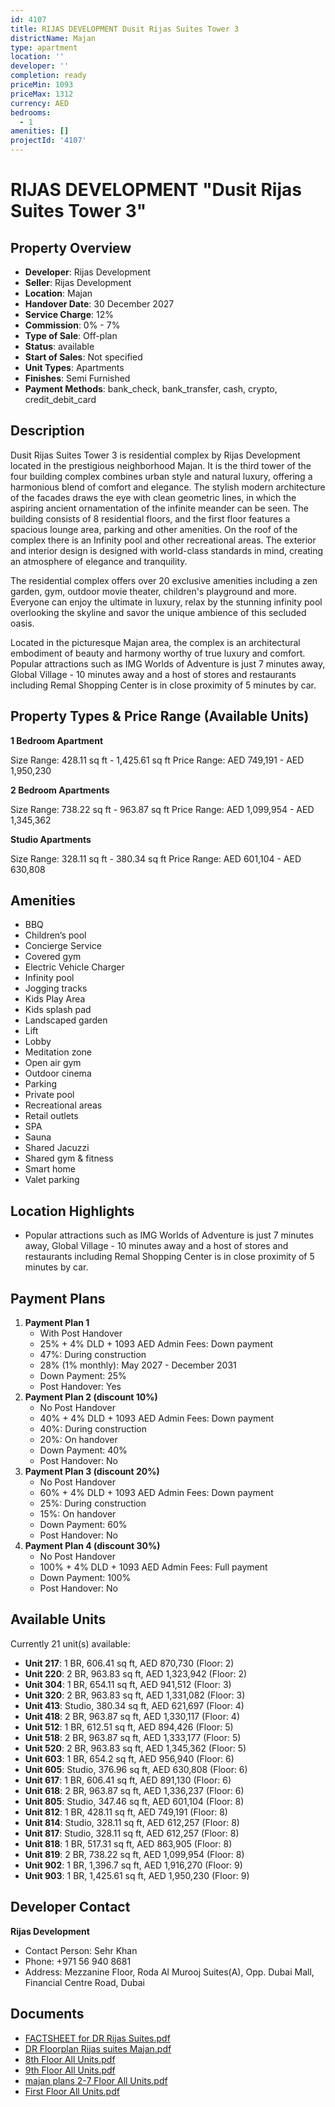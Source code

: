 ```yaml
---
id: 4107
title: RIJAS DEVELOPMENT Dusit Rijas Suites Tower 3
districtName: Majan
type: apartment
location: ''
developer: ''
completion: ready
priceMin: 1093
priceMax: 1312
currency: AED
bedrooms:
  - 1
amenities: []
projectId: '4107'
---
```


# RIJAS DEVELOPMENT "Dusit Rijas Suites Tower 3"

## Property Overview
- **Developer**: Rijas Development
- **Seller**: Rijas Development
- **Location**: Majan
- **Handover Date**: 30 December 2027
- **Service Charge**: 12%
- **Commission**: 0% - 7%
- **Type of Sale**: Off-plan
- **Status**: available
- **Start of Sales**: Not specified
- **Unit Types**: Apartments
- **Finishes**: Semi Furnished
- **Payment Methods**: bank_check, bank_transfer, cash, crypto, credit_debit_card

## Description
Dusit Rijas Suites Tower 3 is residential complex by Rijas Development located in the prestigious neighborhood Majan. It is the third tower of the four building complex combines urban style and natural luxury, offering a harmonious blend of comfort and elegance. The stylish modern architecture of the facades draws the eye with clean geometric lines, in which the aspiring ancient ornamentation of the infinite meander can be seen. The building consists of 8 residential floors, and the first floor features a spacious lounge area, parking and other amenities. On the roof of the complex there is an Infinity pool and other recreational areas. The exterior and interior design is designed with world-class standards in mind, creating an atmosphere of elegance and tranquility.

The residential complex offers over 20 exclusive amenities including a zen garden, gym, outdoor movie theater, children's playground and more. Everyone can enjoy the ultimate in luxury, relax by the stunning infinity pool overlooking the skyline and savor the unique ambience of this secluded oasis.

Located in the picturesque Majan area, the complex is an architectural embodiment of beauty and harmony worthy of true luxury and comfort. Popular attractions such as IMG Worlds of Adventure is just 7 minutes away, Global Village - 10 minutes away and a host of stores and restaurants including Remal Shopping Center is in close proximity of 5 minutes by car.

## Property Types & Price Range (Available Units)
**1 Bedroom Apartment**

Size Range: 428.11 sq ft - 1,425.61 sq ft
Price Range: AED 749,191 - AED 1,950,230

**2 Bedroom Apartments**

Size Range: 738.22 sq ft - 963.87 sq ft
Price Range: AED 1,099,954 - AED 1,345,362

**Studio Apartments**

Size Range: 328.11 sq ft - 380.34 sq ft
Price Range: AED 601,104 - AED 630,808

## Amenities
- BBQ
- Children’s pool
- Concierge Service
- Covered gym
- Electric Vehicle Charger
- Infinity pool
- Jogging tracks
- Kids Play Area
- Kids splash pad
- Landscaped garden
- Lift
- Lobby
- Meditation zone
- Open air gym
- Outdoor cinema
- Parking
- Private pool
- Recreational areas
- Retail outlets
- SPA
- Sauna
- Shared Jacuzzi
- Shared gym & fitness
- Smart home
- Valet parking

## Location Highlights
- Popular attractions such as IMG Worlds of Adventure is just 7 minutes away, Global Village - 10 minutes away and a host of stores and restaurants including Remal Shopping Center is in close proximity of 5 minutes by car.

## Payment Plans
1. **Payment Plan 1**
   - With Post Handover
   - 25% + 4% DLD + 1093 AED Admin Fees: Down payment
   - 47%: During construction
   - 28% (1% monthly): May 2027 - December 2031
   - Down Payment: 25%
   - Post Handover: Yes
2. **Payment Plan 2 (discount 10%)**
   - No Post Handover
   - 40% + 4% DLD + 1093 AED Admin Fees: Down payment
   - 40%: During construction
   - 20%: On handover
   - Down Payment: 40%
   - Post Handover: No
3. **Payment Plan 3 (discount 20%)**
   - No Post Handover
   - 60% + 4% DLD + 1093 AED Admin Fees: Down payment
   - 25%: During construction
   - 15%: On handover
   - Down Payment: 60%
   - Post Handover: No
4. **Payment Plan 4 (discount 30%)**
   - No Post Handover
   - 100% + 4% DLD + 1093 AED Admin Fees: Full payment
   - Down Payment: 100%
   - Post Handover: No

## Available Units
Currently 21 unit(s) available:
- **Unit 217**: 1 BR, 606.41 sq ft, AED 870,730 (Floor: 2)
- **Unit 220**: 2 BR, 963.83 sq ft, AED 1,323,942 (Floor: 2)
- **Unit 304**: 1 BR, 654.11 sq ft, AED 941,512 (Floor: 3)
- **Unit 320**: 2 BR, 963.83 sq ft, AED 1,331,082 (Floor: 3)
- **Unit 413**: Studio, 380.34 sq ft, AED 621,697 (Floor: 4)
- **Unit 418**: 2 BR, 963.87 sq ft, AED 1,330,117 (Floor: 4)
- **Unit 512**: 1 BR, 612.51 sq ft, AED 894,426 (Floor: 5)
- **Unit 518**: 2 BR, 963.87 sq ft, AED 1,333,177 (Floor: 5)
- **Unit 520**: 2 BR, 963.83 sq ft, AED 1,345,362 (Floor: 5)
- **Unit 603**: 1 BR, 654.2 sq ft, AED 956,940 (Floor: 6)
- **Unit 605**: Studio, 376.96 sq ft, AED 630,808 (Floor: 6)
- **Unit 617**: 1 BR, 606.41 sq ft, AED 891,130 (Floor: 6)
- **Unit 618**: 2 BR, 963.87 sq ft, AED 1,336,237 (Floor: 6)
- **Unit 805**: Studio, 347.46 sq ft, AED 601,104 (Floor: 8)
- **Unit 812**: 1 BR, 428.11 sq ft, AED 749,191 (Floor: 8)
- **Unit 814**: Studio, 328.11 sq ft, AED 612,257 (Floor: 8)
- **Unit 817**: Studio, 328.11 sq ft, AED 612,257 (Floor: 8)
- **Unit 818**: 1 BR, 517.31 sq ft, AED 863,905 (Floor: 8)
- **Unit 819**: 2 BR, 738.22 sq ft, AED 1,099,954 (Floor: 8)
- **Unit 902**: 1 BR, 1,396.7 sq ft, AED 1,916,270 (Floor: 9)
- **Unit 903**: 1 BR, 1,425.61 sq ft, AED 1,950,230 (Floor: 9)

## Developer Contact
**Rijas Development**
- Contact Person: Sehr Khan
- Phone: +971 56 940 8681
- Address: Mezzanine Floor, Roda Al Murooj Suites(A), Opp. Dubai Mall, Financial Centre Road, Dubai

## Documents
- [FACTSHEET for DR Rijas Suites.pdf](https://cdn.geniemap.net/2025/01/16/zRhOyfA2dSXAPkOtpj9DmbvliZt0z6qHC2lE6Rea.pdf)
- [DR Floorplan Rijas suites Majan.pdf](https://cdn.geniemap.net/2025/01/16/A9ZJSjZ5w0qEYaPZQtvKhUQ8q1NxRf6BCfda1eB8.pdf)
- [8th Floor All Units.pdf](https://cdn.geniemap.net/2025/01/21/9SY7hqsOey652ylgaqfqVFMCeCPes8BqGV4j9N5d.pdf)
- [9th Floor All Units.pdf](https://cdn.geniemap.net/2025/01/21/RqWZA3yuyZuqNR7tVY6ehTNNiRIqMBywh5Hicjwf.pdf)
- [majan plans 2-7 Floor All Units.pdf](https://cdn.geniemap.net/2025/01/21/SztVf444LzvTUObBJ8SOxxj3B6mnGtZFstccv3Ic.pdf)
- [First Floor All Units.pdf](https://cdn.geniemap.net/2025/01/21/MEIn2XJH9Byzt4HTXY138RFDZ6AkQUBKEghVW19e.pdf)
